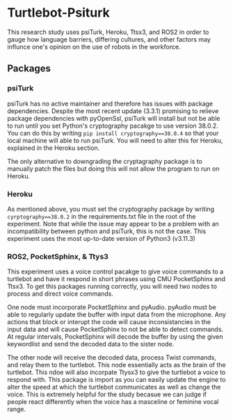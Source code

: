 # Turtlebot-Psiturk

This research study uses psiTurk, Heroku, Ttsx3, and ROS2 in order to gauge how language barriers, differing cultures, and other factors may influnce one's opinion on the use of robots in the workforce. 

## Packages

### psiTurk

psiTurk has no active maintainer and therefore has issues with package dependencies. Despite the most recent update (3.3.1) promising to relieve package dependencies with pyOpenSsl, psiTurk will install but not be able to run until you set Python's cryptography pacakge to use version 38.0.2. You can do this by writing ```pip install cryptography==38.0.4``` so that your local machine will able to run psiTurk. You will need to alter this for Heroku, explained in the Heroku section.

The only alternative to downgrading the cryptagraphy package is to manually patch the files but doing this will not allow the program to run on Heroku.

### Heroku

As mentioned above, you must set the cryptography package by writing ```cyrptography==38.0.2``` in the requirements.txt file in the root of the experiment. Note that while the issue may appear to be a problem with an incompatibility between python and psiTurk, this is not the case. This experiment uses the most up-to-date version of Python3 (v3.11.3)

### ROS2, PocketSphinx, & Ttys3

This experiment uses a voice control pacakge to give voice commands to a turtlebot and have it respond in short phrases using CMU PocketSphinx and Ttsx3. To get this packages running correctly, you will need two nodes to process and direct voice commands.  

One node must incorporate PocketSphinx and pyAudio. pyAudio must be able to regularly update the buffer with input data from the microphone. Any actions that block or interupt the code will cause inconsistancies in the input data and will cause PocketSphinx to not be able to detect commands. At regular intervals, PocketSphinx will decode the buffer by using the given keywordlist and send the decoded data to the sister node.

The other node will receive the decoded data, process Twist commands, and relay them to the turtlebot. This node essentially acts as the brain of the turtlebot. This ndoe will also incorpate Ttysx3 to give the turtlebot a voice to respond with. This package is import as you can easily update the engine to alter the speed at which the turtlebot communicates as well as change the voice. This is extremely helpful for the study becasue we can judge if people react differently when the voice has a masceline or feminine vocal range.